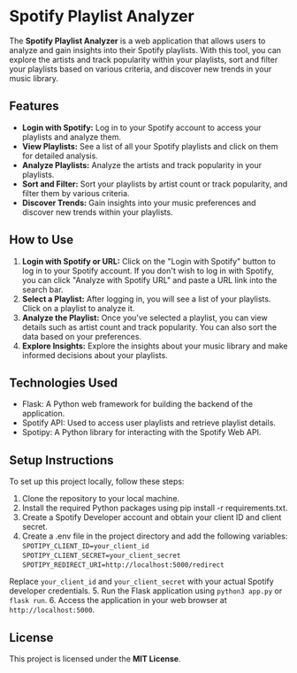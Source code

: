 # Spotify Playlist Analyzer

The **Spotify Playlist Analyzer** is a web application that allows users to analyze and gain insights into their Spotify playlists. With this tool, you can explore the artists and track popularity within your playlists, sort and filter your playlists based on various criteria, and discover new trends in your music library.

## Features

- **Login with Spotify:** Log in to your Spotify account to access your playlists and analyze them.
- **View Playlists:** See a list of all your Spotify playlists and click on them for detailed analysis.
- **Analyze Playlists:** Analyze the artists and track popularity in your playlists.
- **Sort and Filter:** Sort your playlists by artist count or track popularity, and filter them by various criteria.
- **Discover Trends:** Gain insights into your music preferences and discover new trends within your playlists.

## How to Use

1. **Login with Spotify or URL:** Click on the "Login with Spotify" button to log in to your Spotify account. If you don't wish to log in with Spotify, you can click "Analyze with Spotify URL" and paste a URL link into the search bar.
2. **Select a Playlist:** After logging in, you will see a list of your playlists. Click on a playlist to analyze it.
3. **Analyze the Playlist:** Once you've selected a playlist, you can view details such as artist count and track popularity. You can also sort the data based on your preferences.
4. **Explore Insights:** Explore the insights about your music library and make informed decisions about your playlists.

## Technologies Used

- Flask: A Python web framework for building the backend of the application.
- Spotify API: Used to access user playlists and retrieve playlist details.
- Spotipy: A Python library for interacting with the Spotify Web API.

## Setup Instructions
To set up this project locally, follow these steps:

1. Clone the repository to your local machine.
2. Install the required Python packages using pip install -r requirements.txt.
3. Create a Spotify Developer account and obtain your client ID and client secret.
4. Create a .env file in the project directory and add the following variables:
`SPOTIPY_CLIENT_ID=your_client_id`
`SPOTIPY_CLIENT_SECRET=your_client_secret`
`SPOTIPY_REDIRECT_URI=http://localhost:5000/redirect`

Replace `your_client_id` and `your_client_secret` with your actual Spotify developer credentials.
5. Run the Flask application using `python3 app.py` or `flask run`.
6. Access the application in your web browser at `http://localhost:5000`.

## License
This project is licensed under the **MIT License**.
